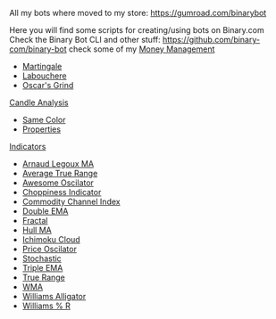 All my bots where moved to my store: https://gumroad.com/binarybot

Here you will find some scripts for creating/using bots on Binary.com<br> Check the Binary Bot CLI and other stuff: https://github.com/binary-com/binary-bot check some of my <a href="https://github.com/binary-ex-machina/binary.com-bot/wiki/Money-Management">Money Management</a></br>
<ul>
  <li>
    <a href="https://github.com/binary-ex-machina/binary.com-bot/wiki/Money-Management#martingale">Martingale</a>
  </li>
  <li>
    <a href="https://github.com/binary-ex-machina/binary.com-bot/wiki/Money-Management#labouchere">Labouchere</a>
  </li>
  <li>
    <a href="https://github.com/binary-ex-machina/binary.com-bot/wiki/Money-Management#oscars-grind">Oscar's Grind</a>
  </li>


</ul>
<a href="https://github.com/binary-ex-machina/binary.com-bot/wiki/Candle-Analysis">Candle Analysis</a>
<ul>
  <li>
    <a href="https://github.com/binary-ex-machina/binary.com-bot/wiki/Candle-Analysis#same-color">Same Color</a>
  </li>
  <li>
    <a href="https://github.com/binary-ex-machina/binary.com-bot/wiki/Candle-Analysis#properties-size-wick-body">Properties</a>
  </li>
</ul>
<a href="https://github.com/binary-ex-machina/binary.com-bot/wiki/Indicators">Indicators</a>
<ul>
  <li>
    <a href="https://github.com/binary-ex-machina/binary.com-bot/wiki/Indicators#arnaud-legoux-ma">Arnaud Legoux MA</a>
  </li>
  <li>
    <a href="https://github.com/binary-ex-machina/binary.com-bot/wiki/Indicators#average-true-range">Average True Range</a>
  </li>
  <li>
    <a href="https://github.com/binary-ex-machina/binary.com-bot/wiki/Indicators#awesome-oscilator">Awesome Oscilator</a>
  </li>
  <li>
    <a href="https://github.com/binary-ex-machina/binary.com-bot/wiki/Indicators#chop-indicator">Choppiness Indicator</a>
  </li>
  <li>
    <a href="https://github.com/binary-ex-machina/binary.com-bot/wiki/Indicators#commodity-channel-index">Commodity Channel Index</a>
  </li>
  <li>
    <a href="https://github.com/binary-ex-machina/binary.com-bot/wiki/Indicators#double-ma">Double EMA</a>
  </li>
  </li>
  <li>
    <a href="https://github.com/binary-ex-machina/binary.com-bot/wiki/Indicators#fractal">Fractal</a>
  </li>
  <li>
    <a href="https://github.com/binary-ex-machina/binary.com-bot/wiki/Indicators#hull-ma">Hull MA</a>
  </li>
  <li>
    <a href="https://github.com/binary-ex-machina/binary.com-bot/wiki/Indicators#ichimoku-cloud">Ichimoku Cloud</a>
  </li>
  <li>
    <a href="https://github.com/binary-ex-machina/binary.com-bot/wiki/Indicators#price-oscilator">Price Oscilator</a>
  </li>
  <li>
    <a href="https://github.com/binary-ex-machina/binary.com-bot/wiki/Indicators#stochastic">Stochastic</a>
  </li>
  <li>
    <a href="https://github.com/binary-ex-machina/binary.com-bot/wiki/Indicators#triple-ma">Triple EMA</a>
  </li>
  <li>
    <a href="https://github.com/binary-ex-machina/binary.com-bot/wiki/Indicators#true-range">True Range</a>
  </li>
  <li>
    <a href="https://github.com/binary-ex-machina/binary.com-bot/wiki/Indicators#wma">WMA</a>
  </li>
  <li>
    <a href="https://github.com/binary-ex-machina/binary.com-bot/wiki/Indicators#williams-alligator">Williams Alligator</a>
  </li>
  <li>
    <a href="https://github.com/binary-ex-machina/binary.com-bot/wiki/Indicators#williams--r">Williams % R</a>
  </li>


